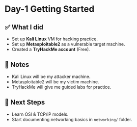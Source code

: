 # Day-1 Getting Started

## ✅ What I did
- Set up **Kali Linux** VM for hacking practice.
- Set up **Metasploitable2** as a vulnerable target machine.
- Created a **TryHackMe account** (Free).

## 📝 Notes
- Kali Linux will be my attacker machine.  
- Metasploitable2 will be my victim machine.  
- TryHackMe will give me guided labs for practice.

## 🎯 Next Steps
- Learn OSI & TCP/IP models.  
- Start documenting networking basics in `networking/` folder.
